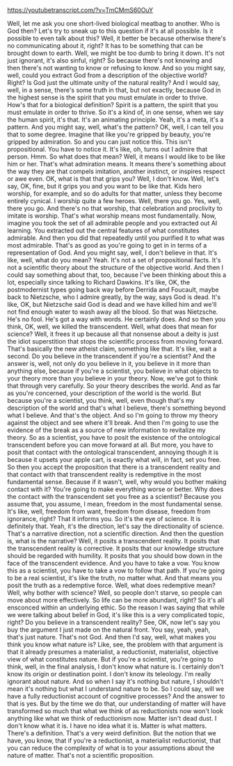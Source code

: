 https://youtubetranscript.com/?v=TmCMmS60OuY

 Well, let me ask you one short-lived biological meatbag to another. Who is God then? Let's try to sneak up to this question if it's at all possible. Is it possible to even talk about this? Well, it better be because otherwise there's no communicating about it, right? It has to be something that can be brought down to earth. Well, we might be too dumb to bring it down. It's not just ignorant, it's also sinful, right? So because there's not knowing and then there's not wanting to know or refusing to know. And so you might say, well, could you extract God from a description of the objective world? Right? Is God just the ultimate unity of the natural reality? And I would say, well, in a sense, there's some truth in that, but not exactly, because God in the highest sense is the spirit that you must emulate in order to thrive. How's that for a biological definition? Spirit is a pattern, the spirit that you must emulate in order to thrive. So it's a kind of, in one sense, when we say the human spirit, it's that. It's an animating principle. Yeah, it's a meta, it's a pattern. And you might say, well, what's the pattern? OK, well, I can tell you that to some degree. Imagine that like you're gripped by beauty, you're gripped by admiration. So and you can just notice this. This isn't propositional. You have to notice it. It's like, oh, turns out I admire that person. Hmm. So what does that mean? Well, it means I would like to be like him or her. That's what admiration means. It means there's something about the way they are that compels imitation, another instinct, or inspires respect or awe even. OK, what is that that grips you? Well, I don't know. Well, let's say, OK, fine, but it grips you and you want to be like that. Kids hero worship, for example, and so do adults for that matter, unless they become entirely cynical. I worship quite a few heroes. Well, there you go. Yes, well, there you go. And there's no that worship, that celebration and proclivity to imitate is worship. That's what worship means most fundamentally. Now, imagine you took the set of all admirable people and you extracted out AI learning. You extracted out the central features of what constitutes admirable. And then you did that repeatedly until you purified it to what was most admirable. That's as good as you're going to get in in terms of a representation of God. And you might say, well, I don't believe in that. It's like, well, what do you mean? Yeah. It's not a set of propositional facts. It's not a scientific theory about the structure of the objective world. And then I could say something about that, too, because I've been thinking about this a lot, especially since talking to Richard Dawkins. It's like, OK, the postmodernist types going back way before Derrida and Foucault, maybe back to Nietzsche, who I admire greatly, by the way, says God is dead. It's like, OK, but Nietzsche said God is dead and we have killed him and we'll not find enough water to wash away all the blood. So that was Nietzsche. He's no fool. He's got a way with words. He certainly does. And so then you think, OK, well, we killed the transcendent. Well, what does that mean for science? Well, it frees it up because all that nonsense about a deity is just the idiot superstition that stops the scientific process from moving forward. That's basically the new atheist claim, something like that. It's like, wait a second. Do you believe in the transcendent if you're a scientist? And the answer is, well, not only do you believe in it, you believe in it more than anything else, because if you're a scientist, you believe in what objects to your theory more than you believe in your theory. Now, we've got to think that through very carefully. So your theory describes the world. And as far as you're concerned, your description of the world is the world. But because you're a scientist, you think, well, even though that's my description of the world and that's what I believe, there's something beyond what I believe. And that's the object. And so I'm going to throw my theory against the object and see where it'll break. And then I'm going to use the evidence of the break as a source of new information to revitalize my theory. So as a scientist, you have to posit the existence of the ontological transcendent before you can move forward at all. But more, you have to posit that contact with the ontological transcendent, annoying though it is because it upsets your apple cart, is exactly what will, in fact, set you free. So then you accept the proposition that there is a transcendent reality and that contact with that transcendent reality is redemptive in the most fundamental sense. Because if it wasn't, well, why would you bother making contact with it? You're going to make everything worse or better. Why does the contact with the transcendent set you free as a scientist? Because you assume that, you assume, I mean, freedom in the most fundamental sense. It's like, well, freedom from want, freedom from disease, freedom from ignorance, right? That it informs you. So it's the eye of science. It is definitely that. Yeah, it's the direction, let's say the directionality of science. That's a narrative direction, not a scientific direction. And then the question is, what is the narrative? Well, it posits a transcendent reality. It posits that the transcendent reality is corrective. It posits that our knowledge structure should be regarded with humility. It posits that you should bow down in the face of the transcendent evidence. And you have to take a vow. You know this as a scientist, you have to take a vow to follow that path. If you're going to be a real scientist, it's like the truth, no matter what. And that means you posit the truth as a redemptive force. Well, what does redemptive mean? Well, why bother with science? Well, so people don't starve, so people can move about more effectively. So life can be more abundant, right? So it's all ensconced within an underlying ethic. So the reason I was saying that while we were talking about belief in God, it's like this is a very complicated topic, right? Do you believe in a transcendent reality? See, OK, now let's say you buy the argument I just made on the natural front. You say, yeah, yeah, that's just nature. That's not God. And then I'd say, well, what makes you think you know what nature is? Like, see, the problem with that argument is that it already presumes a materialist, a reductionist, materialist, objective view of what constitutes nature. But if you're a scientist, you're going to think, well, in the final analysis, I don't know what nature is. I certainly don't know its origin or destination point. I don't know its teleology. I'm really ignorant about nature. And so when I say it's nothing but nature, I shouldn't mean it's nothing but what I understand nature to be. So I could say, will we have a fully reductionist account of cognitive processes? And the answer to that is yes. But by the time we do that, our understanding of matter will have transformed so much that what we think of as reductionists now won't look anything like what we think of reductionism now. Matter isn't dead dust. I don't know what it is. I have no idea what it is. Matter is what matters. There's a definition. That's a very weird definition. But the notion that we have, you know, that if you're a reductionist, a materialist reductionist, that you can reduce the complexity of what is to your assumptions about the nature of matter. That's not a scientific proposition.